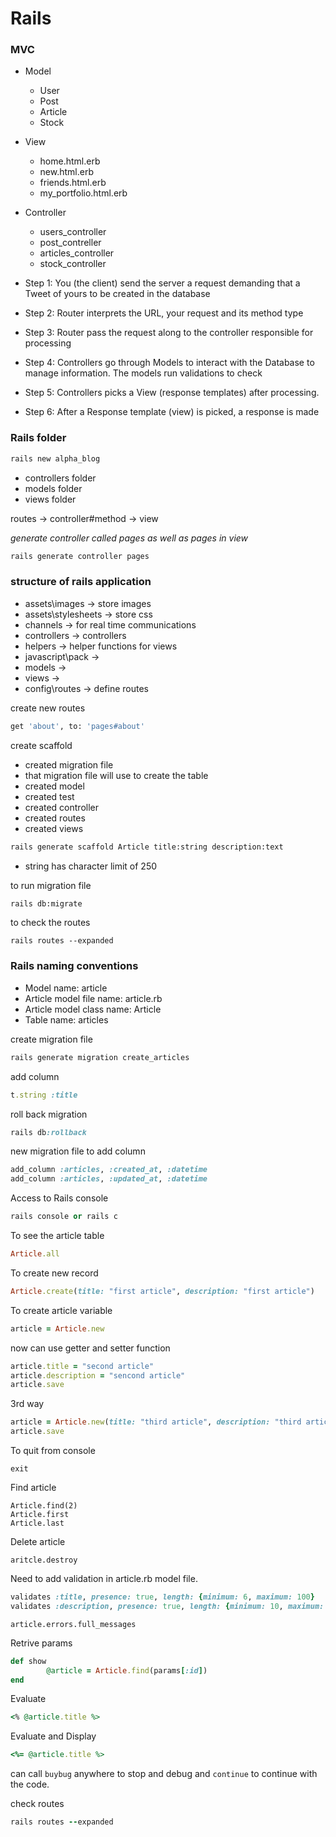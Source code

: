 # Rails

### MVC

- Model
  - User
  - Post
  - Article
  - Stock
- View
  - home.html.erb
  - new.html.erb
  - friends.html.erb
  - my_portfolio.html.erb
- Controller

  - users_controller
  - post_contreller
  - articles_controller
  - stock_controller

- Step 1: You (the client) send the server a request demanding that a Tweet of yours to be created in the database
- Step 2: Router interprets the URL, your request and its method type
- Step 3: Router pass the request along to the controller responsible for processing
- Step 4: Controllers go through Models to interact with the Database to manage information. The models run validations to check
- Step 5: Controllers picks a View (response templates) after processing.
- Step 6: After a Response template (view) is picked, a response is made

### Rails folder

```sh
rails new alpha_blog
```

- controllers folder
- models folder
- views folder

routes -> controller#method -> view

_generate controller called pages as well as pages in view_

```sh
rails generate controller pages
```

### structure of rails application

- assets\images -> store images
- assets\stylesheets -> store css
- channels -> for real time communications
- controllers -> controllers
- helpers -> helper functions for views
- javascript\pack ->
- models ->
- views ->
- config\routes -> define routes

create new routes

```sh
get 'about', to: 'pages#about'
```

create scaffold

- created migration file
- that migration file will use to create the table
- created model
- created test
- created controller
- created routes
- created views

```sh
rails generate scaffold Article title:string description:text
```

- string has character limit of 250

to run migration file

```sh
rails db:migrate
```

to check the routes

```
rails routes --expanded
```

### Rails naming conventions

- Model name: article
- Article model file name: article.rb
- Article model class name: Article
- Table name: articles

create migration file

```ruby
rails generate migration create_articles
```

add column

```ruby
t.string :title
```

roll back migration

```ruby
rails db:rollback
```

new migration file to add column

```ruby
add_column :articles, :created_at, :datetime
add_column :articles, :updated_at, :datetime
```

Access to Rails console

```ruby
rails console or rails c
```

To see the article table

```ruby
Article.all
```

To create new record

```ruby
Article.create(title: "first article", description: "first article")
```

To create article variable

```ruby
article = Article.new
```

now can use getter and setter function

```ruby
article.title = "second article"
article.description = "sencond article"
article.save
```

3rd way

```ruby
article = Article.new(title: "third article", description: "third article")
article.save
```

To quit from console

```
exit
```

Find article

```
Article.find(2)
Article.first
Article.last
```

Delete article

```
aritcle.destroy
```

Need to add validation in article.rb model file.

```ruby
validates :title, presence: true, length: {minimum: 6, maximum: 100}
validates :description, presence: true, length: {minimum: 10, maximum: 30}
```

```
article.errors.full_messages
```

Retrive params

```ruby
def show
        @article = Article.find(params[:id])
end
```

Evaluate

```ruby
<% @article.title %>
```

Evaluate and Display

```ruby
<%= @article.title %>
```

can call `buybug` anywhere to stop and debug and `continue` to continue with the code.

check routes

```ruby
rails routes --expanded
```
